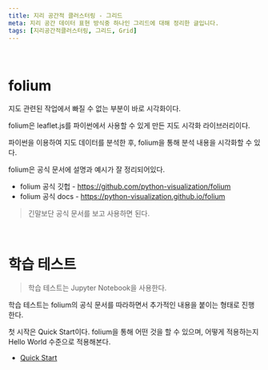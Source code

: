 ```yaml
---
title: 지리 공간적 클러스터링 - 그리드
meta: 지리 공간 데이터 표현 방식중 하나인 그리드에 대해 정리한 글입니다.
tags: [지리공간적클러스터링, 그리드, Grid]
---
```


<br>

# folium
지도 관련된 작업에서 빠질 수 없는 부분이 바로 시각화이다.

folium은 leaflet.js를 파이썬에서 사용할 수 있게 만든 지도 시각화 라이브러리이다.

파이썬을 이용하여 지도 데이터를 분석한 후, folium을 통해 분석 내용을 시각화할 수 있다.

folium은 공식 문서에 설명과 예시가 잘 정리되어있다.

* folium 공식 깃헙 - https://github.com/python-visualization/folium
* folium 공식 docs - https://python-visualization.github.io/folium

> 긴말보단 공식 문서를 보고 사용하면 된다.

<br>

# 학습 테스트
> 학습 테스트는 Jupyter Notebook을 사용한다.

학습 테스트는 folium의 공식 문서를 따라하면서 추가적인 내용을 붙이는 형태로 진행한다.

첫 시작은 Quick Start이다. folium을 통해 어떤 것을 할 수 있으며, 어떻게 적용하는지 Hello World 수준으로 적용해본다.

- [Quick Start](./QuickStart.ipynb)

<br>


